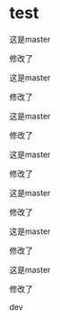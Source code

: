 # test


这是master

修改了

这是master

修改了

这是master

修改了

这是master

修改了

这是master

修改了

这是master

修改了

这是master

修改了


dev